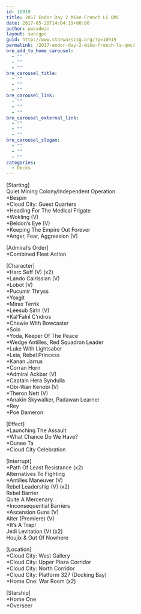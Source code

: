 ```yaml
---
id: 10919
title: 2017 Endor Day 2 Mike French LS QMC
date: 2017-05-28T14:04:19+00:00
author: pwsadmin
layout: swccgpc
guid: http://www.starwarsccg.org/?p=10919
permalink: /2017-endor-day-2-mike-french-ls-qmc/
bre_add_to_home_carousel:
  - ""
  - ""
  - ""
bre_carousel_title:
  - ""
  - ""
  - ""
bre_carousel_link:
  - ""
  - ""
  - ""
bre_carousel_external_link:
  - ""
  - ""
  - ""
bre_carousel_slogan:
  - ""
  - ""
  - ""
categories:
  - Decks
---
```

[Starting]  
Quiet Mining Colony/Independent Operation  
*Bespin  
*Cloud City: Guest Quarters  
*Heading For The Medical Frigate  
*Wokling (V)  
*Beldon&#8217;s Eye (V)  
*Keeping The Empire Out Forever  
*Anger, Fear, Aggression (V)

[Admiral&#8217;s Order]  
*Combined Fleet Action

[Character]  
*Harc Seff (V) (x2)  
*Lando Calrissian (V)  
*Lobot (V)  
*Pucumir Thryss  
*Yoxgit  
*Mirax Terrik  
*Leesub Sirln (V)  
*Kal&#8217;Falnl C&#8217;ndros  
*Chewie With Bowcaster  
*Solo  
*Yoda, Keeper Of The Peace  
*Wedge Antilles, Red Squadron Leader  
*Luke With Lightsaber  
*Leia, Rebel Princess  
*Kanan Jarrus  
*Corran Horn  
*Admiral Ackbar (V)  
*Captain Hera Syndulla  
*Obi-Wan Kenobi (V)  
*Theron Nett (V)  
*Anakin Skywalker, Padawan Learner  
*Rey  
*Poe Dameron

[Effect]  
*Launching The Assault  
*What Chance Do We Have?  
*Ounee Ta  
*Cloud City Celebration

[Interrupt]  
*Path Of Least Resistance (x2)  
Alternatives To Fighting  
*Antilles Maneuver (V)  
Rebel Leadership (V) (x2)  
Rebel Barrier  
Quite A Mercenary  
*Inconsequential Barriers  
*Ascension Guns (V)  
Alter (Premiere) (V)  
*It&#8217;s A Trap!  
Jedi Levitation (V) (x2)  
Houjix & Out Of Nowhere

[Location]  
*Cloud City: West Gallery  
*Cloud City: Upper Plaza Corridor  
*Cloud City: North Corridor  
*Cloud City: Platform 327 (Docking Bay)  
*Home One: War Room (x2)

[Starship]  
*Home One  
*Overseer